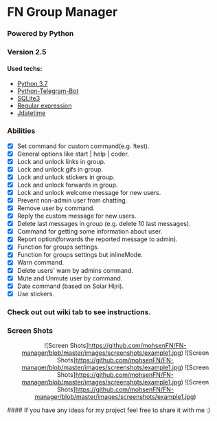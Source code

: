 # FN Group Manager
### Powered by Python
### Version 2.5 


#### Used techs:
* [Python 3.7](https://www.python.org/downloads/release/python-370/)
* [Python-Telegram-Bot](https://python-telegram-bot.readthedocs.io/)
* [SQLite3](https://docs.python.org/3/library/sqlite3.html)
* [Regular expression](https://docs.python.org/3/library/re.html)
* [Jdatetime](https://pypi.org/project/jdatetime/)

### Abilities
- [x] Set command for custom command(e.g. !test).
- [x] General options like start | help | coder.
- [x] Lock and unlock links in group.
- [x] Lock and unlock gifs in group.
- [x] Lock and unluck stickers in group.
- [x] Lock and unlock forwards in group.
- [x] Lock and unlock welcome message for new users.
- [x] Prevent non-admin user from chatting. 
- [x] Remove user by command.
- [x] Reply the custom message for new users. 
- [x] Delete last messages in group (e.g. delete 10 last messages).
- [x] Command for getting some information about user.
- [x] Report option(forwards the reported message to admin).
- [x] Function for groups settings.
- [x] Function for groups settings but inlineMode.
- [x] Warn command.
- [x] Delete users' warn by admins command.
- [x] Mute and Unmute user by command.
- [x] Date command (based on Solar Hijri).
- [x] Use stickers.

### Check out out wiki tab to see instructions.


### Screen Shots

<div align="center">

![Screen Shots]https://github.com/mohsenFN/FN-manager/blob/master/images/screenshots/example1.jpg)
![Screen Shots]https://github.com/mohsenFN/FN-manager/blob/master/images/screenshots/example1.jpg)
![Screen Shots]https://github.com/mohsenFN/FN-manager/blob/master/images/screenshots/example1.jpg)
![Screen Shots]https://github.com/mohsenFN/FN-manager/blob/master/images/screenshots/example1.jpg)

</div>
#### If you have any ideas for my project feel free to share it with me :)



